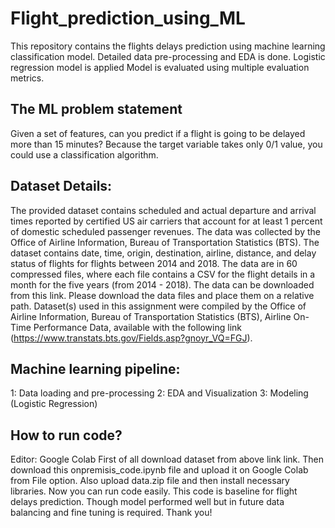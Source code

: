 # Flight_prediction_using_ML
This repository contains the flights delays prediction using machine learning classification model. 
Detailed data pre-processing and EDA is done.
Logistic regression model is applied
Model is evaluated using multiple evaluation metrics.
## The ML problem statement
Given a set of features, can you predict if a flight is going to be delayed more than 15 minutes?
Because the target variable takes only 0/1 value, you could use a classification algorithm.
## Dataset Details:
The provided dataset contains scheduled and actual departure and arrival times reported by certified US air carriers that account for at least 1 percent of domestic scheduled passenger revenues. The data was collected by the Office of Airline Information, Bureau of Transportation Statistics (BTS). The dataset contains date, time, origin, destination, airline, distance, and delay status of flights for flights between 2014 and 2018. The data are in 60 compressed files, where each file contains a CSV for the flight details in a month for the five years (from 2014 - 2018). The data can be downloaded from this link. Please download the data files and place them on a relative path. Dataset(s) used in this assignment were compiled by the Office of Airline Information, Bureau of Transportation Statistics (BTS), Airline On-Time Performance Data, available with the following link (https://www.transtats.bts.gov/Fields.asp?gnoyr_VQ=FGJ).
## Machine learning pipeline:
1: Data loading and pre-processing
2: EDA and Visualization
3: Modeling  (Logistic Regression)
## How to run code?
Editor: Google Colab
First of all download dataset from above link link.  Then download this onpremisis_code.ipynb file and upload it on Google Colab from File option. Also upload data.zip file and then install necessary libraries.
Now you can run code easily.
This code is baseline for flight delays prediction. Though model performed well but in future data balancing and fine tuning is required.
Thank you!


